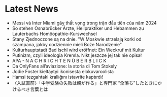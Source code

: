 # Latest News
-  Messi và Inter Miami gây thất vọng trong trận đầu tiên của năm 2024
-  So stehen Osnabrücker Ärzte, Heilpraktiker und Hebammen zu Lauterbachs Homöopathie-Kurswechsel
-  Stany Zjednoczone są na dnie. "W Moskwie strzelają korki od szampana, jakby codziennie mieli Boże Narodzenie"
-  Kulturhauptstadt Bad Ischl wird eröffnet: Ein Weckruf mit Kultur
-  Putinizm, czyli ideologia Kremla. Nikt jeszcze jej tak nie opisał
-  APA - N A C H R I C H T E N Ü B E R B L I C K
-  Da OnlyFans all’aviazione: la storia di Tom Stokely
-  Jodie Foster kieltäytyi ikonisesta elokuvaroolista
-  Hamsi tezgahtaki krallığını istavrite kaptırdı!
-  〈入試直前〉「中学受験の失敗は親が作る」と専門家 “全落ち”したときにかけるべき言葉とは
